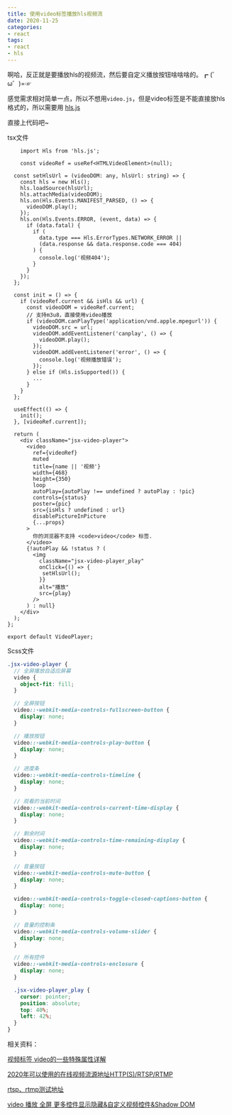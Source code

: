 ```yaml
---
title: 使用video标签播放hls视频流
date: 2020-11-25
categories:
- react
tags:
- react
- hls
---
```




啊哈，反正就是要播放hls的视频流，然后要自定义播放按钮啥啥啥的。┏ (゜ω゜)=☞

感觉需求相对简单一点，所以不想用`video.js`，但是video标签是不能直接放hls格式的，所以需要用 [hls.js](https://github.com/video-dev/hls.js/)

直接上代码吧~

tsx文件

```tsx
	import Hls from 'hls.js';
	
	const videoRef = useRef<HTMLVideoElement>(null);

  const setHlsUrl = (videoDOM: any, hlsUrl: string) => {
    const hls = new Hls();
    hls.loadSource(hlsUrl);
    hls.attachMedia(videoDOM);
    hls.on(Hls.Events.MANIFEST_PARSED, () => {
      videoDOM.play();
    });
    hls.on(Hls.Events.ERROR, (event, data) => {
      if (data.fatal) {
        if (
          data.type === Hls.ErrorTypes.NETWORK_ERROR ||
          (data.response && data.response.code === 404)
        ) {
          console.log('视频404');
        }
      }
    });
  };

  const init = () => {
    if (videoRef.current && isHls && url) {
      const videoDOM = videoRef.current;
      // 支持m3u8，直接使用video播放
      if (videoDOM.canPlayType('application/vnd.apple.mpegurl')) {
        videoDOM.src = url;
        videoDOM.addEventListener('canplay', () => {
          videoDOM.play();
        });
        videoDOM.addEventListener('error', () => {
          console.log('视频播放错误');
        });
      } else if (Hls.isSupported()) {
        ...
      }
    }
  };

  useEffect(() => {
    init();
  }, [videoRef.current]);

  return (
    <div className="jsx-video-player">
      <video
        ref={videoRef}
        muted
        title={name || '视频'}
        width={468}
        height={350}
        loop
        autoPlay={autoPlay !== undefined ? autoPlay : !pic}
        controls={status}
        poster={pic}
        src={isHls ? undefined : url}
        disablePictureInPicture
        {...props}
      >
        你的浏览器不支持 <code>video</code> 标签.
      </video>
      {!autoPlay && !status ? (
        <img
          className="jsx-video-player_play"
          onClick={() => {
           setHlsUrl();
          }}
          alt="播放"
          src={play}
        />
      ) : null}
    </div>
  );
};

export default VideoPlayer;

```



Scss文件

```scss
.jsx-video-player {
  // 全屏播放自适应屏幕
  video {
    object-fit: fill;
  }

  // 全屏按钮
  video::-webkit-media-controls-fullscreen-button {
    display: none;
  }

  // 播放按钮
  video::-webkit-media-controls-play-button {
    display: none;
  }

  // 进度条
  video::-webkit-media-controls-timeline {
    display: none;
  }

  // 观看的当前时间
  video::-webkit-media-controls-current-time-display {
    display: none;
  }

  // 剩余时间
  video::-webkit-media-controls-time-remaining-display {
    display: none;
  }

  // 音量按钮
  video::-webkit-media-controls-mute-button {
    display: none;
  }

  video::-webkit-media-controls-toggle-closed-captions-button {
    display: none;
  }

  // 音量的控制条
  video::-webkit-media-controls-volume-slider {
    display: none;
  }

  // 所有控件
  video::-webkit-media-controls-enclosure {
    display: none;
  }

  .jsx-video-player_play {
    cursor: pointer;
    position: absolute;
    top: 40%;
    left: 42%;
  }
}
```





相关资料：

[视频标签 video的一些特殊属性详解](http://caibaojian.com/h5-video.html)

[2020年可以使用的在线视频流源地址HTTP(S)/RTSP/RTMP](https://feater.top/normal/539/)

[rtsp、rtmp测试地址](https://blog.csdn.net/tengkonglieying/article/details/106093350)

[video 播放 全屏 更多控件显示隐藏&自定义视频控件&Shadow DOM](https://blog.csdn.net/qq_38417082/article/details/103749942)